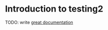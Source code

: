 # Introduction to testing2

TODO: write [great documentation](http://jacobian.org/writing/what-to-write/)
